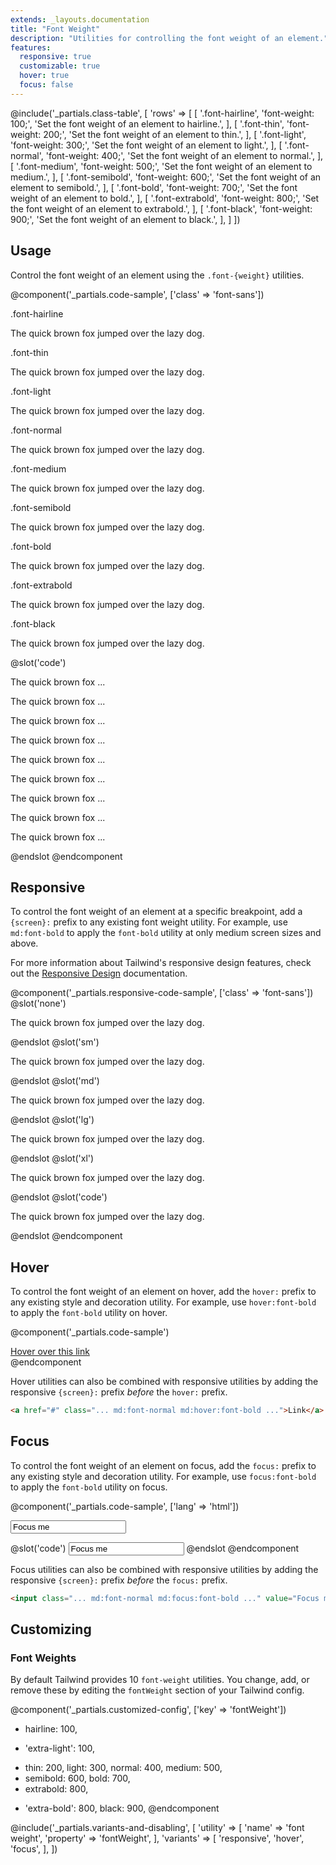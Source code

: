 ```yaml
---
extends: _layouts.documentation
title: "Font Weight"
description: "Utilities for controlling the font weight of an element."
features:
  responsive: true
  customizable: true
  hover: true
  focus: false
---
```


@include('_partials.class-table', [
  'rows' => [
    [
      '.font-hairline',
      'font-weight: 100;',
      'Set the font weight of an element to hairline.',
    ],
    [
      '.font-thin',
      'font-weight: 200;',
      'Set the font weight of an element to thin.',
    ],
    [
      '.font-light',
      'font-weight: 300;',
      'Set the font weight of an element to light.',
    ],
    [
      '.font-normal',
      'font-weight: 400;',
      'Set the font weight of an element to normal.',
    ],
    [
      '.font-medium',
      'font-weight: 500;',
      'Set the font weight of an element to medium.',
    ],
    [
      '.font-semibold',
      'font-weight: 600;',
      'Set the font weight of an element to semibold.',
    ],
    [
      '.font-bold',
      'font-weight: 700;',
      'Set the font weight of an element to bold.',
    ],
    [
      '.font-extrabold',
      'font-weight: 800;',
      'Set the font weight of an element to extrabold.',
    ],
    [
      '.font-black',
      'font-weight: 900;',
      'Set the font weight of an element to black.',
    ],
  ]
])

## Usage

Control the font weight of an element using the `.font-{weight}` utilities.

@component('_partials.code-sample', ['class' => 'font-sans'])
<div class="mb-6">
  <p class="text-sm text-gray-600">.font-hairline</p>
  <p class="font-hairline text-xl text-gray-800">The quick brown fox jumped over the lazy dog.</p>
</div>
<div class="mb-6">
  <p class="text-sm text-gray-600">.font-thin</p>
  <p class="font-thin text-xl text-gray-800">The quick brown fox jumped over the lazy dog.</p>
</div>
<div class="mb-6">
  <p class="text-sm text-gray-600">.font-light</p>
  <p class="font-light text-xl text-gray-800">The quick brown fox jumped over the lazy dog.</p>
</div>
<div class="mb-6">
  <p class="text-sm text-gray-600">.font-normal</p>
  <p class="font-normal text-xl text-gray-800">The quick brown fox jumped over the lazy dog.</p>
</div>
<div class="mb-6">
  <p class="text-sm text-gray-600">.font-medium</p>
  <p class="font-medium text-xl text-gray-800">The quick brown fox jumped over the lazy dog.</p>
</div>
<div class="mb-6">
  <p class="text-sm text-gray-600">.font-semibold</p>
  <p class="font-semibold text-xl text-gray-800">The quick brown fox jumped over the lazy dog.</p>
</div>
<div class="mb-6">
  <p class="text-sm text-gray-600">.font-bold</p>
  <p class="font-bold text-xl text-gray-800">The quick brown fox jumped over the lazy dog.</p>
</div>
<div class="mb-6">
  <p class="text-sm text-gray-600">.font-extrabold</p>
  <p class="font-extrabold text-xl text-gray-800">The quick brown fox jumped over the lazy dog.</p>
</div>
<div>
  <p class="text-sm text-gray-600">.font-black</p>
  <p class="font-black text-xl text-gray-800">The quick brown fox jumped over the lazy dog.</p>
</div>
@slot('code')
<p class="font-hairline ...">The quick brown fox ...</p>
<p class="font-thin ...">The quick brown fox ...</p>
<p class="font-light ...">The quick brown fox ...</p>
<p class="font-normal ...">The quick brown fox ...</p>
<p class="font-medium ...">The quick brown fox ...</p>
<p class="font-semibold ...">The quick brown fox ...</p>
<p class="font-bold ...">The quick brown fox ...</p>
<p class="font-extrabold ...">The quick brown fox ...</p>
<p class="font-black ...">The quick brown fox ...</p>
@endslot
@endcomponent

## Responsive

To control the font weight of an element at a specific breakpoint, add a `{screen}:` prefix to any existing font weight utility. For example, use `md:font-bold` to apply the `font-bold` utility at only medium screen sizes and above.

For more information about Tailwind's responsive design features, check out the [Responsive Design](/docs/responsive-design) documentation.

@component('_partials.responsive-code-sample', ['class' => 'font-sans'])
@slot('none')
<p class="font-normal text-lg text-gray-800">The quick brown fox jumped over the lazy dog.</p>
@endslot
@slot('sm')
<p class="font-bold text-lg text-gray-800">The quick brown fox jumped over the lazy dog.</p>
@endslot
@slot('md')
<p class="font-thin text-lg text-gray-800">The quick brown fox jumped over the lazy dog.</p>
@endslot
@slot('lg')
<p class="font-semibold text-lg text-gray-800">The quick brown fox jumped over the lazy dog.</p>
@endslot
@slot('xl')
<p class="font-black text-lg text-gray-800">The quick brown fox jumped over the lazy dog.</p>
@endslot
@slot('code')
<p class="none:font-normal sm:font-bold md:font-thin lg:font-semibold xl:font-black ...">The quick brown fox jumped over the lazy dog.</p>
@endslot
@endcomponent

## Hover

To control the font weight of an element on hover, add the `hover:` prefix to any existing style and decoration utility. For example, use `hover:font-bold` to apply the `font-bold` utility on hover.

@component('_partials.code-sample')
<div class="text-center text-blue-700">
  <a href="#" class="font-normal hover:font-bold">Hover over this link</a>
</div>
@endcomponent

Hover utilities can also be combined with responsive utilities by adding the responsive `{screen}:` prefix *before* the `hover:` prefix.

```html
<a href="#" class="... md:font-normal md:hover:font-bold ...">Link</a>
```

## Focus

To control the font weight of an element on focus, add the `focus:` prefix to any existing style and decoration utility. For example, use `focus:font-bold` to apply the `font-bold` utility on focus.

@component('_partials.code-sample', ['lang' => 'html'])
<div class="max-w-xs w-full mx-auto">
  <input class="bg-white font-normal focus:font-bold focus:shadow-outline text-gray-900 appearance-none inline-block w-full text-gray-900 border rounded py-3 px-4 focus:outline-none" value="Focus me" placeholder="Focus me">
</div>

@slot('code')
<input class="font-normal focus:font-bold ..." value="Focus me">
@endslot
@endcomponent

Focus utilities can also be combined with responsive utilities by adding the responsive `{screen}:` prefix *before* the `focus:` prefix.

```html
<input class="... md:font-normal md:focus:font-bold ..." value="Focus me">
```

## Customizing

### Font Weights

By default Tailwind provides 10 `font-weight` utilities. You change, add, or remove these by editing the `fontWeight` section of your Tailwind config.

@component('_partials.customized-config', ['key' => 'fontWeight'])
- hairline: 100,
+ 'extra-light': 100,
- thin: 200,
  light: 300,
  normal: 400,
  medium: 500,
- semibold: 600,
  bold: 700,
- extrabold: 800,
+ 'extra-bold': 800,
  black: 900,
@endcomponent

@include('_partials.variants-and-disabling', [
    'utility' => [
        'name' => 'font weight',
        'property' => 'fontWeight',
    ],
    'variants' => [
        'responsive',
        'hover',
        'focus',
    ],
])
